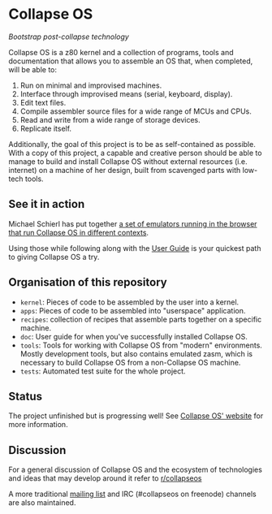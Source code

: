 # Collapse OS

*Bootstrap post-collapse technology*

Collapse OS is a z80 kernel and a collection of programs, tools and
documentation that allows you to assemble an OS that, when completed, will be
able to:

1. Run on minimal and improvised machines.
2. Interface through improvised means (serial, keyboard, display).
3. Edit text files.
4. Compile assembler source files for a wide range of MCUs and CPUs.
5. Read and write from a wide range of storage devices.
6. Replicate itself.

Additionally, the goal of this project is to be as self-contained as possible.
With a copy of this project, a capable and creative person should be able to
manage to build and install Collapse OS without external resources (i.e.
internet) on a machine of her design, built from scavenged parts with low-tech
tools.

## See it in action

Michael Schierl has put together [a set of emulators running in the browser that
run Collapse OS in different contexts][jsemul].

Using those while following along with the [User Guide](doc/) is your quickest
path to giving Collapse OS a try.

## Organisation of this repository

* `kernel`: Pieces of code to be assembled by the user into a kernel.
* `apps`: Pieces of code to be assembled into "userspace" application.
* `recipes`: collection of recipes that assemble parts together on a specific
             machine.
* `doc`: User guide for when you've successfully installed Collapse OS.
* `tools`: Tools for working with Collapse OS from "modern" environments. Mostly
           development tools, but also contains emulated zasm, which is
           necessary to build Collapse OS from a non-Collapse OS machine.
* `tests`: Automated test suite for the whole project.

## Status

The project unfinished but is progressing well! See [Collapse OS' website][web]
for more information.

## Discussion

For a general discussion of Collapse OS and the ecosystem of technologies and ideas that may develop around it refer to [r/collapseos][discussion]

A more traditional [mailing list][listserv] and IRC (#collapseos on freenode) channels are also maintained.

[libz80]: https://github.com/ggambetta/libz80
[web]: https://collapseos.org
[jsemul]: https://schierlm.github.io/CollapseOS-Web-Emulator/
[discussion]: https://www.reddit.com/r/collapseos
[listserv]: http://lists.sonic.net/mailman/listinfo/collapseos


